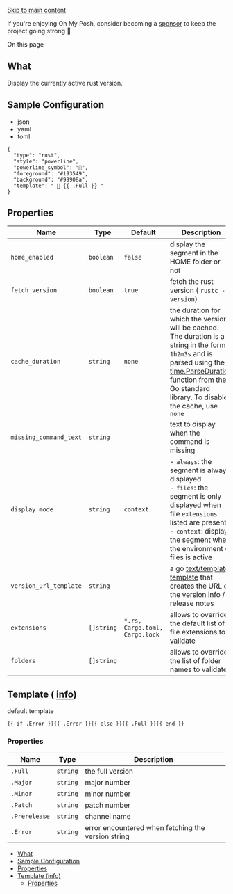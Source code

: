 [Skip to main content](https://ohmyposh.dev/docs/segments/languages/rust#__docusaurus_skipToContent_fallback)

If you're enjoying Oh My Posh, consider becoming a [sponsor](https://github.com/sponsors/JanDeDobbeleer) to keep the project going strong 💪

On this page

## What [​](https://ohmyposh.dev/docs/segments/languages/rust\#what "Direct link to What")

Display the currently active rust version.

## Sample Configuration [​](https://ohmyposh.dev/docs/segments/languages/rust\#sample-configuration "Direct link to Sample Configuration")

- json
- yaml
- toml

```codeBlockLines_e6Vv
{
  "type": "rust",
  "style": "powerline",
  "powerline_symbol": "",
  "foreground": "#193549",
  "background": "#99908a",
  "template": "  {{ .Full }} "
}

```

## Properties [​](https://ohmyposh.dev/docs/segments/languages/rust\#properties "Direct link to Properties")

| Name | Type | Default | Description |
| --- | --- | --- | --- |
| `home_enabled` | `boolean` | `false` | display the segment in the HOME folder or not |
| `fetch_version` | `boolean` | `true` | fetch the rust version ( `rustc --version`) |
| `cache_duration` | `string` | `none` | the duration for which the version will be cached. The duration is a string in the format `1h2m3s` and is parsed using the [time.ParseDuration](https://golang.org/pkg/time/#ParseDuration) function from the Go standard library. To disable the cache, use `none` |
| `missing_command_text` | `string` |  | text to display when the command is missing |
| `display_mode` | `string` | `context` | - `always`: the segment is always displayed<br>- `files`: the segment is only displayed when file `extensions` listed are present<br>- `context`: displays the segment when the environment or files is active |
| `version_url_template` | `string` |  | a go [text/template](https://golang.org/pkg/text/template/) [template](https://ohmyposh.dev/docs/configuration/templates) that creates the URL of the version info / release notes |
| `extensions` | `[]string` | `*.rs, Cargo.toml, Cargo.lock` | allows to override the default list of file extensions to validate |
| `folders` | `[]string` |  | allows to override the list of folder names to validate |

## Template ( [info](https://ohmyposh.dev/docs/configuration/templates)) [​](https://ohmyposh.dev/docs/segments/languages/rust\#template-info "Direct link to template-info")

default template

```codeBlockLines_e6Vv
{{ if .Error }}{{ .Error }}{{ else }}{{ .Full }}{{ end }}

```

### Properties [​](https://ohmyposh.dev/docs/segments/languages/rust\#properties-1 "Direct link to Properties")

| Name | Type | Description |
| --- | --- | --- |
| `.Full` | `string` | the full version |
| `.Major` | `string` | major number |
| `.Minor` | `string` | minor number |
| `.Patch` | `string` | patch number |
| `.Prerelease` | `string` | channel name |
| `.Error` | `string` | error encountered when fetching the version string |

- [What](https://ohmyposh.dev/docs/segments/languages/rust#what)
- [Sample Configuration](https://ohmyposh.dev/docs/segments/languages/rust#sample-configuration)
- [Properties](https://ohmyposh.dev/docs/segments/languages/rust#properties)
- [Template (info)](https://ohmyposh.dev/docs/segments/languages/rust#template-info)
  - [Properties](https://ohmyposh.dev/docs/segments/languages/rust#properties-1)